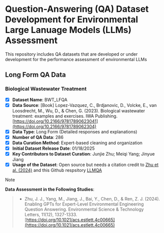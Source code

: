# Question-Answering (QA) Dataset Development for Environmental Large Lanuage Models (LLMs) Assessment
This repository includes QA datasets that are developed or under development for the performance assessment of environmental LLMs

## Long Form QA Data
### Biological Wastewater Treatment
- [x] <b>Dataset Name</b>: BWT_LFQA
- [x] <b>Data Source</b>: [Book] Lopez-Vazquez, C., Brdjanovic, D., Volcke, E., van Loosdrecht, M., Wu, D., & Chen, G. (2023). Biological wastewater treatment: examples and exercises. IWA Publishing. [https://doi.org/10.2166/97817890623041](https://doi.org/10.2166/9781789062304)
- [x] <b>Data Type</b>: Long Form (Detailed responses and explanations)
- [x] <b>Number of QA Data</b>: 286
- [x] <b>Data Curation Method</b>: Expert-based cleaning and organization
- [x] <b>Initial Dataset Release Date</b>: 01/18/2025
- [x] <b>Key Contributors to Dataset Curation</b>: Junjie Zhu; Meiqi Yang; Jinyue Jiang
- [x] <b>Usage of the Dataset</b>: Open source but needs a citation credit to [Zhu et al. (2024)](https://doi.org/10.1021/acs.estlett.4c00665) and this Github respsitory [LLMQA](https://github.com/starfriend10/LLMQA)
> [!NOTE]
<b>Data Assessment in the Following Studies</b>:
> * Zhu, J. J., Yang, M., Jiang, J., Bai, Y., Chen, D., & Ren, Z. J. (2024). Enabling GPTs for Expert-Level Environmental Engineering Question Answering. Environmental Science & Technology Letters, 11(12), 1327-1333. [https://doi.org/10.1021/acs.estlett.4c00665](https://doi.org/10.1021/acs.estlett.4c00665)
